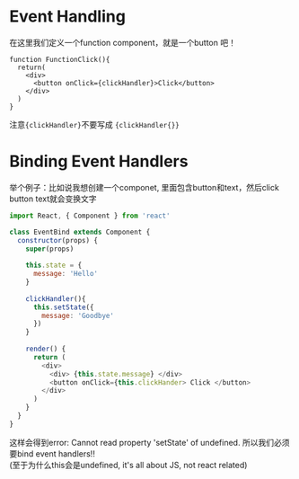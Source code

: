# Event Handling
在这里我们定义一个function component，就是一个button 吧！   
```
function FunctionClick(){
  return(
    <div>
      <button onClick={clickHandler}>Click</button>
    </div>
  )
}
```
注意`{clickHandler}`不要写成 `{clickHandler{}}`

# Binding Event Handlers
举个例子：比如说我想创建一个componet, 里面包含button和text，然后click button text就会变换文字    
```js
import React, { Component } from 'react'

class EventBind extends Component {
  constructor(props) {
    super(props)
    
    this.state = {
      message: 'Hello'
    }
    
    clickHandler(){
      this.setState({
        message: 'Goodbye'
      })
    }
    
    render() {
      return (
        <div>
          <div> {this.state.message} </div>
          <button onClick={this.clickHander> Click </button>
        </div>
      )
    }
  }
}
```
这样会得到error: Cannot read property 'setState' of undefined. 所以我们必须要bind event handlers!!    
(至于为什么this会是undefined, it's all about JS, not react related)   


